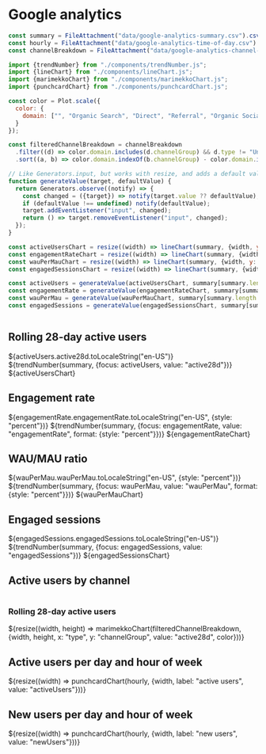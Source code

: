 # Google analytics

```js
const summary = FileAttachment("data/google-analytics-summary.csv").csv({typed: true});
const hourly = FileAttachment("data/google-analytics-time-of-day.csv").csv({typed: true});
const channelBreakdown = FileAttachment("data/google-analytics-channel-breakdown.csv").csv({typed: true});
```

```js
import {trendNumber} from "./components/trendNumber.js";
import {lineChart} from "./components/lineChart.js";
import {marimekkoChart} from "./components/marimekkoChart.js";
import {punchcardChart} from "./components/punchcardChart.js";
```

```js
const color = Plot.scale({
  color: {
    domain: ["", "Organic Search", "Direct", "Referral", "Organic Social", "Unassigned"]
  }
});

const filteredChannelBreakdown = channelBreakdown
  .filter((d) => color.domain.includes(d.channelGroup) && d.type != "Unknown" && d.channelGroup !== "Unassigned")
  .sort((a, b) => color.domain.indexOf(b.channelGroup) - color.domain.indexOf(a.channelGroup));
```

<style type="text/css">

.crop {
  padding-bottom: 0;
  overflow: hidden;
}

</style>

```js
// Like Generators.input, but works with resize, and adds a default value.
function generateValue(target, defaultValue) {
  return Generators.observe((notify) => {
    const changed = ({target}) => notify(target.value ?? defaultValue);
    if (defaultValue !== undefined) notify(defaultValue);
    target.addEventListener("input", changed);
    return () => target.removeEventListener("input", changed);
  });
}

const activeUsersChart = resize((width) => lineChart(summary, {width, y: "active28d"}));
const engagementRateChart = resize((width) => lineChart(summary, {width, y: "engagementRate", percent: true}));
const wauPerMauChart = resize((width) => lineChart(summary, {width, y: "wauPerMau", percent: true}));
const engagedSessionsChart = resize((width) => lineChart(summary, {width, y: "engagedSessions"}));

const activeUsers = generateValue(activeUsersChart, summary[summary.length - 1]);
const engagementRate = generateValue(engagementRateChart, summary[summary.length - 1]);
const wauPerMau = generateValue(wauPerMauChart, summary[summary.length - 1]);
const engagedSessions = generateValue(engagedSessionsChart, summary[summary.length - 1]);
```

<div class="grid grid-cols-4">
  <div class="card crop">
    <h2>Rolling 28-day active users</h2>
    <span class="big">${activeUsers.active28d.toLocaleString("en-US")}</span>
    ${trendNumber(summary, {focus: activeUsers, value: "active28d"})}
    ${activeUsersChart}
  </div>
  <div class="card crop">
    <h2>Engagement rate</h2>
    <span class="big">${engagementRate.engagementRate.toLocaleString("en-US", {style: "percent"})}</span>
    ${trendNumber(summary, {focus: engagementRate, value: "engagementRate", format: {style: "percent"}})}
    ${engagementRateChart}
  </div>
  <div class="card crop">
    <h2>WAU/MAU ratio</h2>
    <span class="big">${wauPerMau.wauPerMau.toLocaleString("en-US", {style: "percent"})}</span>
    ${trendNumber(summary, {focus: wauPerMau, value: "wauPerMau", format: {style: "percent"}})}
    ${wauPerMauChart}
  </div>
  <div class="card crop">
    <h2>Engaged sessions</h2>
    <span class="big">${engagedSessions.engagedSessions.toLocaleString("en-US")}</span>
    ${trendNumber(summary, {focus: engagedSessions, value: "engagedSessions"})}
    ${engagedSessionsChart}
  </div>
</div>

<div class="grid grid-cols-2" style="grid-auto-rows: auto;">
  <div class="card grid-rowspan-4" style="max-width: none; display: flex; flex-direction: column;">
    <h2>Active users by channel</h2>
    <h3>Rolling 28-day active users</h3>
    <div style="flex-grow: 1;">${resize((width, height) => marimekkoChart(filteredChannelBreakdown, {width, height, x: "type", y: "channelGroup", value: "active28d", color}))}</div>
  </div>
  <div class="card grid-rowspan-2">
    <h2>Active users per day and hour of week</h2>
    ${resize((width) => punchcardChart(hourly, {width, label: "active users", value: "activeUsers"}))}
  </div>
  <div class="card grid-rowspan-2">
    <h2>New users per day and hour of week</h2>
    ${resize((width) => punchcardChart(hourly, {width, label: "new users", value: "newUsers"}))}
  </div>
</div>
